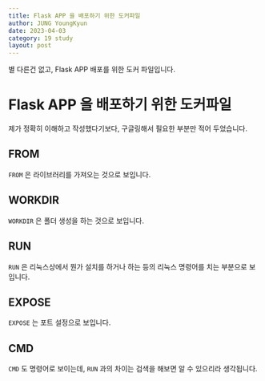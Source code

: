 ```yaml
---
title: Flask APP 을 배포하기 위한 도커파일
author: JUNG YoungKyun
date: 2023-04-03
category: 19 study
layout: post
---
```


별 다른건 없고, Flask APP 배포를 위한 도커 파일입니다.

# Flask APP 을 배포하기 위한 도커파일

<script src="https://gist.github.com/inpiniti/7c2ab6a84005f14fbfb9575201ab1f81.js"></script>

제가 정확히 이해하고 작성했다기보다, 구글링해서 필요한 부분만 적어 두었습니다. 

## FROM

`FROM` 은 라이브러리를 가져오는 것으로 보입니다.

## WORKDIR

`WORKDIR` 은 폴더 생성을 하는 것으로 보입니다.

## RUN

`RUN` 은 리눅스상에서 뭔가 설치를 하거나 하는 등의 리눅스 명령어를 치는 부분으로 보입니다.

## EXPOSE

`EXPOSE` 는 포트 설정으로 보입니다.

## CMD

`CMD` 도 명령어로 보이는데, `RUN` 과의 차이는 검색을 해보면 알 수 있으리라 생각됩니다.
